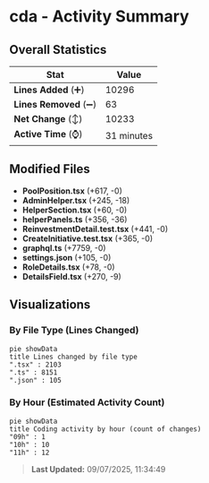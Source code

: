 # cda - Activity Summary 

## Overall Statistics

| Stat                   | Value                                                             |
| ---------------------- | ----------------------------------------------------------------- |
| **Lines Added** (➕)   | 10296                                          |
| **Lines Removed** (➖) | 63                                        |
| **Net Change** (↕)    | 10233                |
| **Active Time** (⌚)   | 31 minutes |


## Modified Files
- **PoolPosition.tsx** (+617, -0)
- **AdminHelper.tsx** (+245, -18)
- **HelperSection.tsx** (+60, -0)
- **helperPanels.ts** (+356, -36)
- **ReinvestmentDetail.test.tsx** (+441, -0)
- **CreateInitiative.test.tsx** (+365, -0)
- **graphql.ts** (+7759, -0)
- **settings.json** (+105, -0)
- **RoleDetails.tsx** (+78, -0)
- **DetailsField.tsx** (+270, -9)

## Visualizations

### By File Type (Lines Changed)

```mermaid
pie showData
title Lines changed by file type
".tsx" : 2103
".ts" : 8151
".json" : 105
```

### By Hour (Estimated Activity Count)

```mermaid
pie showData
title Coding activity by hour (count of changes)
"09h" : 1
"10h" : 10
"11h" : 12
```


> **Last Updated:** 09/07/2025, 11:34:49